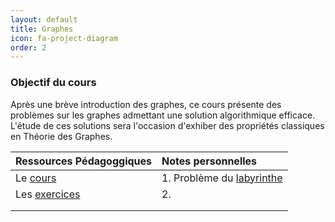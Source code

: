 ```yaml
---
layout: default
title: Graphes
icon: fa-project-diagram
order: 2 
---
```


### Objectif du cours
Après une brève introduction des graphes, ce cours présente des problèmes sur
les graphes admettant une solution algorithmique efficace. L'étude de ces
solutions sera l'occasion d'exhiber des propriétés classiques en Théorie des
Graphes.


 | Ressources Pédagoggiques                                                     | Notes personnelles                                             |
 | :---                                                                         | :---                                                           |
 | Le [cours]({{https://Sdelpeuch.github.io}}/assets/pdf/cours-graphe.pdf)      | 1.  Problème du [labyrinthe](/assets/md/graph/graph_seance2403) |
 | Les [exercices]({{https://Sdelpeuch.github.io}}/assets/pdf/TDgraphe2012.pdf) | 2.                                                             |
 |                                                                              |                                                                |
 |                                                                              |                                                                |


